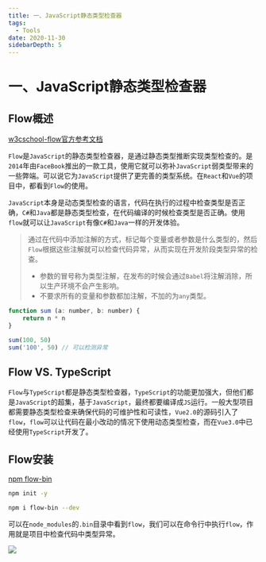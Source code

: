 ```yaml
---
title: 一、JavaScript静态类型检查器
tags:
  - Tools
date: 2020-11-30
sidebarDepth: 5
---
```

# 一、JavaScript静态类型检查器

## Flow概述
[w3cschool-flow官方参考文档](https://www.w3cschool.cn/doc_flow/)

`Flow`是`JavaScript`的静态类型检查器，是通过静态类型推断实现类型检查的。是`2014`年由`FaceBook`推出的一款工具，使用它就可以弥补`JavaScript`弱类型带来的一些弊端。可以说它为`JavaScript`提供了更完善的类型系统。在`React`和`Vue`的项目中，都看到`Flow`的使用。

`JavaScript`本身是动态类型检查的语言，代码在执行的过程中检查类型是否正确，`C#`和`Java`都是静态类型检查，在代码编译的时候检查类型是否正确。使用`flow`就可以让`JavaScript`有像`C#`和`Java`一样的开发体验。


> 通过在代码中添加注解的方式，标记每个变量或者参数是什么类型的，然后`Flow`根据这些注解就可以检查代码异常，从而实现在开发阶段类型异常的检查。
>
> - 参数的冒号称为类型注解，在发布的时候会通过`Babel`将注解消除，所以生产环境不会产生影响。
> - 不要求所有的变量和参数都加注解，不加的为`any`类型。

```js
function sum (a: number, b: number) {
    return n * n
}

sum(100, 50)
sum('100', 50) // 可以检测异常
```

## Flow VS. TypeScript
`Flow`与`TypeScript`都是静态类型检查器，`TypeScript`的功能更加强大，但他们都是`JavaScript`的超集，基于`JavaScript`，最终都要编译成`JS`运行。一般大型项目都需要静态类型检查来确保代码的可维护性和可读性，`Vue2.0`的源码引入了`flow`，`flow`可以让代码在最小改动的情况下使用动态类型检查，而在`Vue3.0`中已经使用`TypeScript`开发了。

## Flow安装

[npm flow-bin](https://www.npmjs.com/package/flow-bin)

```bash
npm init -y

npm i flow-bin --dev
```

可以在`node_modules`的`.bin`目录中看到`flow`，我们可以在命令行中执行`flow`，作用就是项目中检查代码中类型异常。

![](/assets/images/tools/toolsLibrary/01.png)

